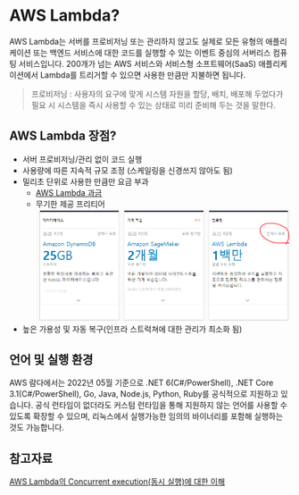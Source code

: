 # AWS Lambda?
AWS Lambda는 서버를 프로비저닝 또는 관리하지 않고도 실제로 모든 유형의 애플리케이션 또는 백엔드 서비스에 대한 코드를 실행할 수 있는 이벤트 중심의 서버리스 컴퓨팅 서비스입니다. 200개가 넘는 AWS 서비스와 서비스형 소프트웨어(SaaS) 애플리케이션에서 Lambda를 트리거할 수 있으면 사용한 만큼만 지불하면 됩니다.

> 프로비저닝 : 사용자의 요구에 맞게 시스템 자원을 할당, 배치, 배포해 두었다가 필요 시 시스템을 즉시 사용할 수 있는 상태로 미리 준비해 두는 것을 말한다.

## AWS Lambda 장점?
- 서버 프로비저닝/관리 없이 코드 실행
- 사용량에 따른 지속적 규모 조정 (스케일링을 신경쓰지 않아도 됨)
- 밀리초 단위로 사용한 만큼만 요금 부과
    - [AWS Lambda 과금](https://aws.amazon.com/ko/lambda/pricing/)
    - 무기한 제공 프리티어 ![무기한 제공 프리티어](./image/aws_람다_프리티어.PNG)
- 높은 가용성 및 자동 복구(인프라 스트럭쳐에 대한 관리가 최소화 됨)

## 언어 및 실행 환경
AWS 람다에서는 2022년 05월 기준으로 
.NET 6(C#/PowerShell), .NET Core 3.1(C#/PowerShell), Go, Java, Node.js, Python, Ruby를 공식적으로 지원하고 있습니다. 공식 런타임이 없더라도 커스텀 런타임을 통해 지원하지 않는 언어를 사용할 수 있도록 확장할 수 있으며, 리눅스에서 실행가능한 임의의 바이너리를 포함해 실행하는 것도 가능합니다.

## 참고자료

[AWS Lambda의 Concurrent execution(동시 실행)에 대한 이해](https://medium.com/@jmmoon1974/lambda%EC%9D%98-concurrent-execution%EC%97%90-%EB%8C%80%ED%95%B4%EC%84%9C-%EC%9E%98-%EB%AA%BB-%EC%9D%B4%ED%95%B4%ED%95%98%EB%8A%94-%EB%B6%84%EB%93%A4%EC%9D%B4-%EC%9E%88%EC%96%B4-%EA%B8%80%EC%9D%84-%EC%9E%91%EC%84%B1%ED%95%B4-%EB%B4%85%EB%8B%88%EB%8B%A4-34913a7821f2)
